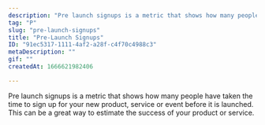 ```yaml
---
description: "Pre launch signups is a metric that shows how many people have taken the time to sign up for your new product, service or event before it is launched. This can be a great way to estimate the success of your product or service."
tag: "P"
slug: "pre-launch-signups"
title: "Pre-Launch Signups"
ID: "91ec5317-1111-4af2-a28f-c4f70c4988c3"
metaDescription: ""
gif: ""
createdAt: 1666621982406

---
```

Pre launch signups is a metric that shows how many people have taken the time to sign up for your new product, service or event before it is launched. This can be a great way to estimate the success of your product or service.